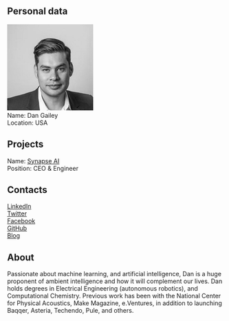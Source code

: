 ## Personal data
![dan gailey photo](photo/dan_gailey.jpg)  
Name:   Dan Gailey  
Location: USA  
## Projects 
Name: [Synapse AI](../projects/synapse_ai.md)  
Position: CEO & Engineer   
## Contacts
[LinkedIn](https://www.linkedin.com/in/dangailey/?lipi=urn%3Ali%3Apage%3Ad_flagship3_search_srp_top%3BT5bQcWjKTnWcDBDgK%2BDO1Q%3D%3D&licu=urn%3Ali%3Acontrol%3Ad_flagship3_search_srp_top-search_srp_result&lici=Eir4kcYNR9yDbIrDeqS8hg%3D%3D)    
[Twitter](https://twitter.com/dpg)  
[Facebook](https://www.facebook.com/dpgailey?ref=br_rs)    
[GitHub](https://github.com/dpgailey)  
[Blog](https://medium.com/@dangailey)
## About
Passionate about machine learning, and artificial intelligence, Dan is a huge proponent of ambient intelligence and how it will complement our lives.
Dan holds degrees in Electrical Engineering (autonomous robotics), and Computational Chemistry. Previous work has been with the National Center for Physical Acoustics, Make Magazine, e.Ventures, in addition to launching Baqqer, Asteria, Techendo, Pule, and others.

